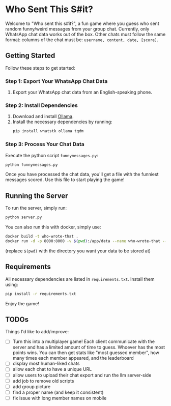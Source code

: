 # Who Sent This S#it?

Welcome to "Who sent this s#it?", a fun game where you guess who sent random funny/weird messages from your group chat. Currently, only WhatsApp chat data works out of the box. Other chats must follow the same format: columns of the chat must be: `username, content, date, [score]`.

## Getting Started

Follow these steps to get started:

### Step 1: Export Your WhatsApp Chat Data

1. Export your WhatsApp chat data from an English-speaking phone.

### Step 2: Install Dependencies

1. Download and install [Ollama](https://ollama.com/download).
2. Install the necessary dependencies by running:
    ```bash
    pip install whatstk ollama tqdm
    ```

### Step 3: Process Your Chat Data

Execute the python script `funnymessages.py`:

```sh
python funnymessages.py
```

Once you have processed the chat data, you'll get a file with the funniest messages scored. Use this file to start playing the game!

## Running the Server

To run the server, simply run:

```bash
python server.py
```

You can also run this with docker, simply use:

```bash
docker build -t who-wrote-that .
docker run -d -p 8000:8000 -v $(pwd):/app/data --name who-wrote-that --restart always who-wrote-that
```

(replace `$(pwd)` with the directory you want your data to be stored at)

## Requirements

All necessary dependencies are listed in `requirements.txt`. Install them using:

```bash
pip install -r requirements.txt
```

Enjoy the game!

## TODOs
Things I'd like to add/improve:
- [ ] Turn this into a multiplayer game! Each client communicate with the server and has a limited amount of time to guess. Whoever has the most points wins. You can then get stats like "most guessed member", how many times each member appeared, and the leaderboard
- [ ] display most human-liked chats
- [ ] allow each chat to have a unique URL
- [ ] allow users to upload their chat export and run the llm server-side
- [ ] add job to remove old scripts
- [ ] add group picture
- [ ] find a proper name (and keep it consistent)
- [ ] fix issue with long member names on mobile
